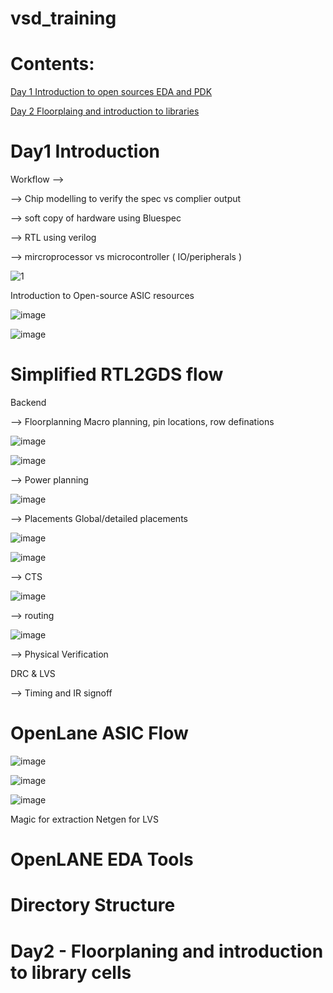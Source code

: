 # vsd_training

# Contents:

[Day 1 Introduction to open sources EDA and PDK](https://github.com/bansalharshul1/vsd_training/blob/main/README.md#day1-introduction)

[Day 2 Floorplaing and introduction to libraries](https://github.com/bansalharshul1/vsd_training/blob/main/README.md#day2---floorplaning-and-introduction-to-library-cells)


# Day1 Introduction 

Workflow -->

  --> Chip modelling to verify the spec vs complier output

  --> soft copy of hardware using Bluespec
  
  --> RTL using verilog

  --> mircroprocessor vs microcontroller ( IO/peripherals ) 
  

![1](https://github.com/user-attachments/assets/df24ac76-881a-4c5a-b0c1-0a73ce7d3e55)

Introduction to Open-source ASIC resources

![image](https://github.com/user-attachments/assets/99641a2e-b6a3-4f1f-b0ce-5ab71e8d00ea)

![image](https://github.com/user-attachments/assets/cb847228-cf27-4699-9d25-1a1992bc25cc)


# Simplified RTL2GDS flow

Backend

--> Floorplanning Macro planning, pin locations, row definations

![image](https://github.com/user-attachments/assets/31f3e526-6de7-45ae-937c-d0527d93085b)

![image](https://github.com/user-attachments/assets/d7ba955e-21cc-40cb-a209-021ca8c42b07)

--> Power planning  


![image](https://github.com/user-attachments/assets/057ec6dc-7866-4049-8878-dbba40207c07)

--> Placements   Global/detailed placements

![image](https://github.com/user-attachments/assets/9276fb7b-ac0e-4287-af6e-1d21a2c3d26c)

![image](https://github.com/user-attachments/assets/aee89839-2d85-4c98-8f33-4f18f6c3e5a8)

--> CTS 

![image](https://github.com/user-attachments/assets/04bd96c1-bef1-42bd-92e2-60e429883cb3)

--> routing

![image](https://github.com/user-attachments/assets/3e3e364c-1714-4e43-b2c6-30e07cb4f650)


-->  Physical Verification 

   DRC & LVS

--> Timing and IR signoff


# OpenLane ASIC Flow

![image](https://github.com/user-attachments/assets/33eeb813-4565-4c0e-a60d-0b50a7da9838)

![image](https://github.com/user-attachments/assets/cddd9d01-6707-430f-b2fc-2ab3c97024d6)

![image](https://github.com/user-attachments/assets/3cb3eabc-1e9d-4fe3-9c34-c526bb359464)

Magic for extraction 
Netgen for LVS

# OpenLANE EDA Tools

# Directory Structure


# Day2 - Floorplaning and introduction to library cells


















